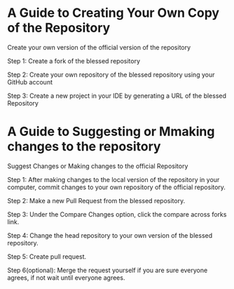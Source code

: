# A Guide to Creating Your Own Copy of the Repository
Create your own version of the official version of the repository  

Step 1: Create a fork of the blessed repository  

Step 2: Create your own repository of the blessed repository using your GitHub account  

Step 3: Create a new project in your IDE by generating a URL of the blessed Repository  
  
  
# A Guide to Suggesting or Mmaking changes to the repository
Suggest Changes or Making changes to the official Repository  

Step 1: After making changes to the local version of the repository in your computer, commit changes to your own repository of the official repository.  

Step 2: Make a new Pull Request from the blessed repository.  

Step 3: Under the Compare Changes option, click the compare across forks link.  

Step 4: Change the head repository to your own version of the blessed repository.  

Step 5: Create pull request.  

Step 6(optional): Merge the request yourself if you are sure everyone agrees, if not wait until everyone agrees.
